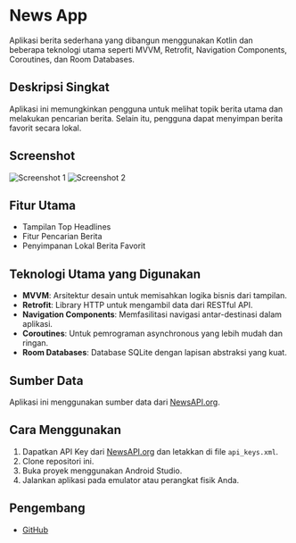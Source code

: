 # News App

Aplikasi berita sederhana yang dibangun menggunakan Kotlin dan beberapa teknologi utama seperti MVVM, Retrofit, Navigation Components, Coroutines, dan Room Databases.

## Deskripsi Singkat

Aplikasi ini memungkinkan pengguna untuk melihat topik berita utama dan melakukan pencarian berita. Selain itu, pengguna dapat menyimpan berita favorit secara lokal.

## Screenshot

![Screenshot 1](screenshot1.png)
![Screenshot 2](screenshot2.png)
<!-- (Tambahkan screenshot aplikasi Anda di sini) -->

## Fitur Utama

- Tampilan Top Headlines
- Fitur Pencarian Berita
- Penyimpanan Lokal Berita Favorit

## Teknologi Utama yang Digunakan

- **MVVM**: Arsitektur desain untuk memisahkan logika bisnis dari tampilan.
- **Retrofit**: Library HTTP untuk mengambil data dari RESTful API.
- **Navigation Components**: Memfasilitasi navigasi antar-destinasi dalam aplikasi.
- **Coroutines**: Untuk pemrograman asynchronous yang lebih mudah dan ringan.
- **Room Databases**: Database SQLite dengan lapisan abstraksi yang kuat.

## Sumber Data

Aplikasi ini menggunakan sumber data dari [NewsAPI.org](https://newsapi.org/).

## Cara Menggunakan

1. Dapatkan API Key dari [NewsAPI.org](https://newsapi.org/) dan letakkan di file `api_keys.xml`.
2. Clone repositori ini.
3. Buka proyek menggunakan Android Studio.
4. Jalankan aplikasi pada emulator atau perangkat fisik Anda.

## Pengembang

- [GitHub](https://github.com/herisarwanto)
